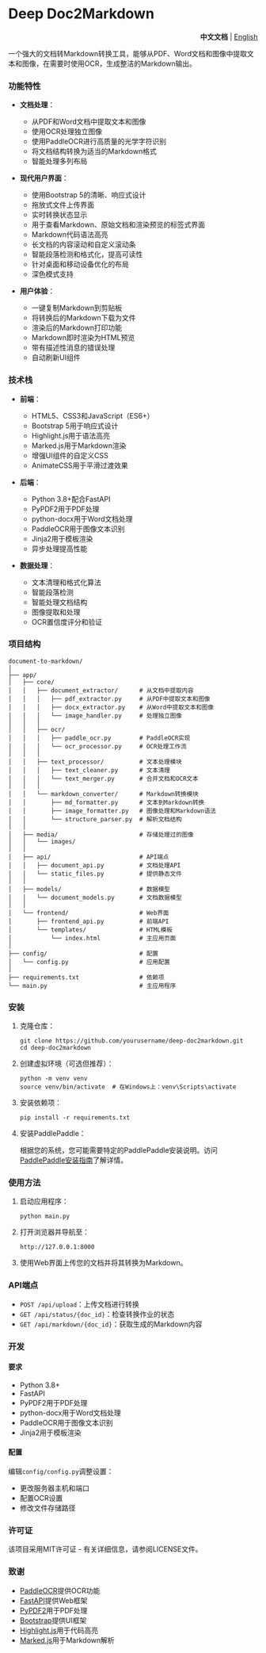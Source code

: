 # Deep Doc2Markdown

<div align="right">
  <b>中文文档</b> | <a href="README.md">English</a>
</div>

一个强大的文档转Markdown转换工具，能够从PDF、Word文档和图像中提取文本和图像，在需要时使用OCR，生成整洁的Markdown输出。

### 功能特性

- **文档处理**：
  - 从PDF和Word文档中提取文本和图像
  - 使用OCR处理独立图像
  - 使用PaddleOCR进行高质量的光学字符识别
  - 将文档结构转换为适当的Markdown格式
  - 智能处理多列布局

- **现代用户界面**：
  - 使用Bootstrap 5的清晰、响应式设计
  - 拖放式文件上传界面
  - 实时转换状态显示
  - 用于查看Markdown、原始文档和渲染预览的标签式界面
  - Markdown代码语法高亮
  - 长文档的内容滚动和自定义滚动条
  - 智能段落检测和格式化，提高可读性
  - 针对桌面和移动设备优化的布局
  - 深色模式支持

- **用户体验**：
  - 一键复制Markdown到剪贴板
  - 将转换后的Markdown下载为文件
  - 渲染后的Markdown打印功能
  - Markdown即时渲染为HTML预览
  - 带有描述性消息的错误处理
  - 自动刷新UI组件

### 技术栈

- **前端**：
  - HTML5、CSS3和JavaScript（ES6+）
  - Bootstrap 5用于响应式设计
  - Highlight.js用于语法高亮
  - Marked.js用于Markdown渲染
  - 增强UI组件的自定义CSS
  - AnimateCSS用于平滑过渡效果

- **后端**：
  - Python 3.8+配合FastAPI
  - PyPDF2用于PDF处理
  - python-docx用于Word文档处理
  - PaddleOCR用于图像文本识别
  - Jinja2用于模板渲染
  - 异步处理提高性能

- **数据处理**：
  - 文本清理和格式化算法
  - 智能段落检测
  - 智能处理文档结构
  - 图像提取和处理
  - OCR置信度评分和验证

### 项目结构

```
document-to-markdown/
│
├── app/
│   ├── core/
│   │   ├── document_extractor/      # 从文档中提取内容
│   │   │   ├── pdf_extractor.py     # 从PDF中提取文本和图像
│   │   │   ├── docx_extractor.py    # 从Word中提取文本和图像
│   │   │   └── image_handler.py     # 处理独立图像
│   │   │
│   │   ├── ocr/
│   │   │   ├── paddle_ocr.py        # PaddleOCR实现
│   │   │   └── ocr_processor.py     # OCR处理工作流
│   │   │
│   │   ├── text_processor/          # 文本处理模块
│   │   │   ├── text_cleaner.py      # 文本清理
│   │   │   └── text_merger.py       # 合并文档和OCR文本
│   │   │
│   │   └── markdown_converter/      # Markdown转换模块
│   │       ├── md_formatter.py      # 文本到Markdown转换
│   │       ├── image_formatter.py   # 图像处理和Markdown语法
│   │       └── structure_parser.py  # 解析文档结构
│   │
│   ├── media/                       # 存储处理过的图像
│   │   └── images/                  
│   │
│   ├── api/                         # API端点
│   │   ├── document_api.py          # 文档处理API
│   │   └── static_files.py          # 提供静态文件
│   │
│   ├── models/                      # 数据模型
│   │   └── document_models.py       # 文档数据模型
│   │
│   └── frontend/                    # Web界面
│       ├── frontend_api.py          # 前端API
│       └── templates/               # HTML模板
│           └── index.html           # 主应用页面
│
├── config/                          # 配置
│   └── config.py                    # 应用配置
│
├── requirements.txt                 # 依赖项
└── main.py                          # 主应用程序
```

### 安装

1. 克隆仓库：
   ```
   git clone https://github.com/yourusername/deep-doc2markdown.git
   cd deep-doc2markdown
   ```

2. 创建虚拟环境（可选但推荐）：
   ```
   python -m venv venv
   source venv/bin/activate  # 在Windows上：venv\Scripts\activate
   ```

3. 安装依赖项：
   ```
   pip install -r requirements.txt
   ```

4. 安装PaddlePaddle：
   
   根据您的系统，您可能需要特定的PaddlePaddle安装说明。访问[PaddlePaddle安装指南](https://www.paddlepaddle.org.cn/install/quick)了解详情。

### 使用方法

1. 启动应用程序：
   ```
   python main.py
   ```

2. 打开浏览器并导航至：
   ```
   http://127.0.0.1:8000
   ```

3. 使用Web界面上传您的文档并将其转换为Markdown。

### API端点

- `POST /api/upload`：上传文档进行转换
- `GET /api/status/{doc_id}`：检查转换作业的状态
- `GET /api/markdown/{doc_id}`：获取生成的Markdown内容

### 开发

#### 要求

- Python 3.8+
- FastAPI
- PyPDF2用于PDF处理
- python-docx用于Word文档处理
- PaddleOCR用于图像文本识别
- Jinja2用于模板渲染

#### 配置

编辑`config/config.py`调整设置：

- 更改服务器主机和端口
- 配置OCR设置
- 修改文件存储路径

### 许可证

该项目采用MIT许可证 - 有关详细信息，请参阅LICENSE文件。

### 致谢

- [PaddleOCR](https://github.com/PaddlePaddle/PaddleOCR)提供OCR功能
- [FastAPI](https://fastapi.tiangolo.com/)提供Web框架
- [PyPDF2](https://pythonhosted.org/PyPDF2/)用于PDF处理
- [Bootstrap](https://getbootstrap.com/)提供UI框架
- [Highlight.js](https://highlightjs.org/)用于代码高亮
- [Marked.js](https://marked.js.org/)用于Markdown解析 
